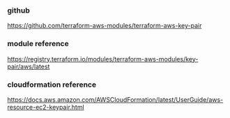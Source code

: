 ### github
https://github.com/terraform-aws-modules/terraform-aws-key-pair

### module reference
https://registry.terraform.io/modules/terraform-aws-modules/key-pair/aws/latest

### cloudformation reference
https://docs.aws.amazon.com/AWSCloudFormation/latest/UserGuide/aws-resource-ec2-keypair.html
